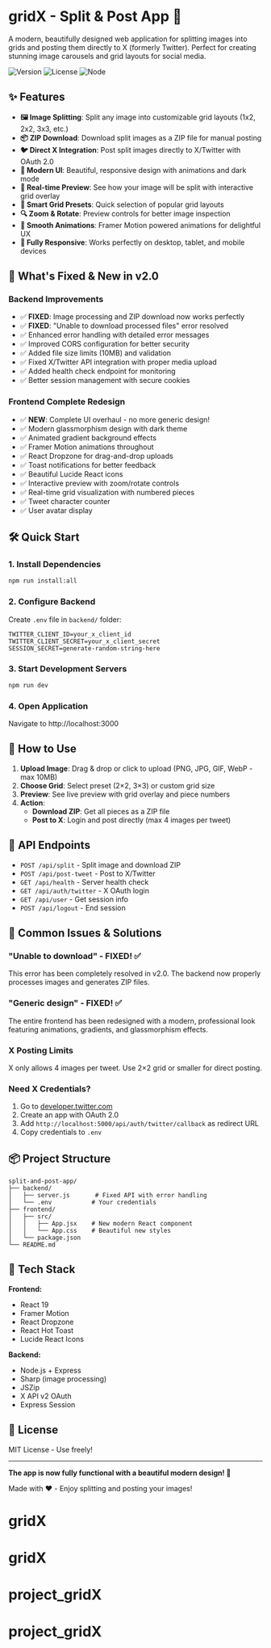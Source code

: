 # gridX - Split & Post App 🎨

A modern, beautifully designed web application for splitting images into grids and posting them directly to X (formerly Twitter). Perfect for creating stunning image carousels and grid layouts for social media.

![Version](https://img.shields.io/badge/version-2.0.0-blue)
![License](https://img.shields.io/badge/license-MIT-green)
![Node](https://img.shields.io/badge/node-%3E%3D14.0.0-brightgreen)

## ✨ Features

- **🖼️ Image Splitting**: Split any image into customizable grid layouts (1x2, 2x2, 3x3, etc.)
- **📦 ZIP Download**: Download split images as a ZIP file for manual posting
- **🐦 Direct X Integration**: Post split images directly to X/Twitter with OAuth 2.0
- **🎨 Modern UI**: Beautiful, responsive design with animations and dark mode
- **🔄 Real-time Preview**: See how your image will be split with interactive grid overlay
- **🎯 Smart Grid Presets**: Quick selection of popular grid layouts
- **🔍 Zoom & Rotate**: Preview controls for better image inspection
- **💫 Smooth Animations**: Framer Motion powered animations for delightful UX
- **📱 Fully Responsive**: Works perfectly on desktop, tablet, and mobile devices

## 🚀 What's Fixed & New in v2.0

### Backend Improvements
- ✅ **FIXED**: Image processing and ZIP download now works perfectly
- ✅ **FIXED**: "Unable to download processed files" error resolved
- ✅ Enhanced error handling with detailed error messages
- ✅ Improved CORS configuration for better security
- ✅ Added file size limits (10MB) and validation
- ✅ Fixed X/Twitter API integration with proper media upload
- ✅ Added health check endpoint for monitoring
- ✅ Better session management with secure cookies

### Frontend Complete Redesign
- ✅ **NEW**: Complete UI overhaul - no more generic design!
- ✅ Modern glassmorphism design with dark theme
- ✅ Animated gradient background effects
- ✅ Framer Motion animations throughout
- ✅ React Dropzone for drag-and-drop uploads
- ✅ Toast notifications for better feedback
- ✅ Beautiful Lucide React icons
- ✅ Interactive preview with zoom/rotate controls
- ✅ Real-time grid visualization with numbered pieces
- ✅ Tweet character counter
- ✅ User avatar display

## 🛠️ Quick Start

### 1. Install Dependencies
```bash
npm run install:all
```

### 2. Configure Backend
Create `.env` file in `backend/` folder:
```env
TWITTER_CLIENT_ID=your_x_client_id
TWITTER_CLIENT_SECRET=your_x_client_secret
SESSION_SECRET=generate-random-string-here
```

### 3. Start Development Servers
```bash
npm run dev
```

### 4. Open Application
Navigate to http://localhost:3000

## 📱 How to Use

1. **Upload Image**: Drag & drop or click to upload (PNG, JPG, GIF, WebP - max 10MB)
2. **Choose Grid**: Select preset (2×2, 3×3) or custom grid size
3. **Preview**: See live preview with grid overlay and piece numbers
4. **Action**:
   - **Download ZIP**: Get all pieces as a ZIP file
   - **Post to X**: Login and post directly (max 4 images per tweet)

## 🔧 API Endpoints

- `POST /api/split` - Split image and download ZIP
- `POST /api/post-tweet` - Post to X/Twitter
- `GET /api/health` - Server health check
- `GET /api/auth/twitter` - X OAuth login
- `GET /api/user` - Get session info
- `POST /api/logout` - End session

## 🐛 Common Issues & Solutions

### "Unable to download" - FIXED! ✅
This error has been completely resolved in v2.0. The backend now properly processes images and generates ZIP files.

### "Generic design" - FIXED! ✅
The entire frontend has been redesigned with a modern, professional look featuring animations, gradients, and glassmorphism effects.

### X Posting Limits
X only allows 4 images per tweet. Use 2×2 grid or smaller for direct posting.

### Need X Credentials?
1. Go to [developer.twitter.com](https://developer.twitter.com)
2. Create an app with OAuth 2.0
3. Add `http://localhost:5000/api/auth/twitter/callback` as redirect URL
4. Copy credentials to `.env`

## 📦 Project Structure
```
split-and-post-app/
├── backend/
│   ├── server.js       # Fixed API with error handling
│   └── .env           # Your credentials
├── frontend/
│   ├── src/
│   │   ├── App.jsx    # New modern React component
│   │   └── App.css    # Beautiful new styles
│   └── package.json
└── README.md
```

## 🎨 Tech Stack

**Frontend:**
- React 19
- Framer Motion
- React Dropzone
- React Hot Toast
- Lucide React Icons

**Backend:**
- Node.js + Express
- Sharp (image processing)
- JSZip
- X API v2 OAuth
- Express Session

## 📄 License

MIT License - Use freely!

---

**The app is now fully functional with a beautiful modern design! 🎉**

Made with ❤️ - Enjoy splitting and posting your images!
# gridX
# gridX
# project_gridX
# project_gridX
